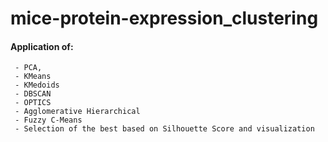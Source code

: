 # mice-protein-expression_clustering

#### Application of: 
     - PCA, 
     - KMeans  
     - KMedoids
     - DBSCAN
     - OPTICS
     - Agglomerative Hierarchical
     - Fuzzy C-Means 
     - Selection of the best based on Silhouette Score and visualization 
 
